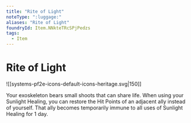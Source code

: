 ```yaml
---
title: "Rite of Light"
noteType: ":luggage:"
aliases: "Rite of Light"
foundryId: Item.NNkteTRcSPjPedzs
tags:
  - Item
---
```


# Rite of Light
![[systems-pf2e-icons-default-icons-heritage.svg|150]]

Your exoskeleton bears small shoots that can share life. When using your Sunlight Healing, you can restore the Hit Points of an adjacent ally instead of yourself. That ally becomes temporarily immune to all uses of Sunlight Healing for 1 day.
